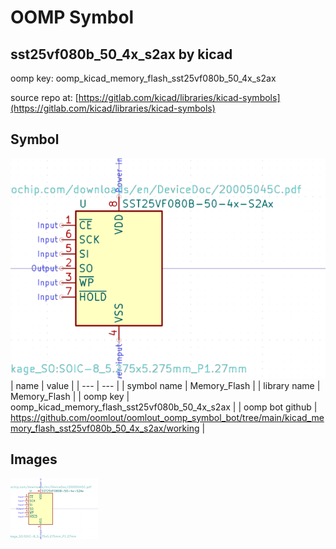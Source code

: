 # OOMP Symbol  
## sst25vf080b_50_4x_s2ax  by kicad  
  
oomp key: oomp_kicad_memory_flash_sst25vf080b_50_4x_s2ax  
  
source repo at: [https://gitlab.com/kicad/libraries/kicad-symbols](https://gitlab.com/kicad/libraries/kicad-symbols)  
## Symbol  
  
[![working.png](working_600.png)](working.png)  
| name | value | 
| --- | --- | 
| symbol name | Memory_Flash | 
| library name | Memory_Flash | 
| oomp key | oomp_kicad_memory_flash_sst25vf080b_50_4x_s2ax | 
| oomp bot github | https://github.com/oomlout/oomlout_oomp_symbol_bot/tree/main/kicad_memory_flash_sst25vf080b_50_4x_s2ax/working | 
## Images  
  
[![working.png](working_140.png)](working.png)  
